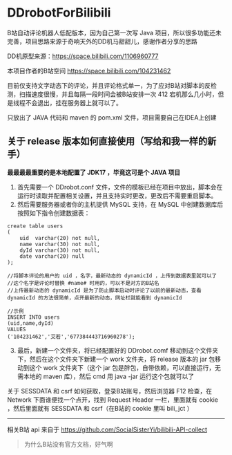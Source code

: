 # DDrobotForBilibili
B站自动评论机器人低配版本，因为自己第一次写 Java 项目，所以很多功能还未完善，项目思路来源于奇响天外的DD机马甜甜儿，感谢作者分享的思路

DD机原型来源：https://space.bilibili.com/1106960777

本项目作者的B站空间 https://space.bilibili.com/104231462

目前仅支持文字动态下的评论，并且评论格式单一，为了应对B站对脚本的反检测，扫描速度很慢，并且每隔一段时间会被B站安排一次 412 宕机那么几小时，但是线程不会退出，挂在服务器上就可以了。

只放出了 JAVA 代码和 maven 的 pom.xml 文件，项目需要自己在IDEA上创建

## 关于 release 版本如何直接使用（写给和我一样的新手）

**最最最最重要的是本地配置了 JDK17 ，毕竟这可是个 JAVA 项目**

1. 首先需要一个 DDrobot.conf 文件，文件的模板已经在项目中放出，脚本会在运行时读取并配置相关设置，并且支持实时更改，更改后不需要重启脚本。
2. 然后需要服务器或者你的主机提供 MySQL 支持，在 MySQL 中创建数据库后按照如下指令创建数据表：
```
create table users
(
    uid  varchar(20) not null,
    name varchar(30) not null,
    dyId varchar(30) not null,
    date varchar(20) null
);

//将脚本评论的用户的 uid ，名字，最新动态的 dynamicId ，上传到数据表里就可以了
//这个名字是评论时替换 #name# 时用的，可以不是对方的B站名
//上传最新动态的 dynamicId 是为了防止脚本启动时评论了以前的最新动态，查看 dynamicId 的方法很简单，点开最新的动态，网址栏就能看到 dynamicId 

//示例
INSERT INTO users
(uid,name,dyId)
VALUES
('104231462','艾若','677384443716960278');

```

3. 最后，新建一个文件夹，将已经配置好的 DDrobot.comf 移动到这个文件夹下，然后在这个文件夹下新建一个 work 文件夹，将 release 版本的 jar 包移动到这个 work 文件夹下（这个 jar 包是胖包，自带依赖，可以直接运行，无需本地的 maven 库），然后 cmd 用 java -jar 运行这个包就可以了

关于 SESSDATA 和 csrf 如何获取，登录B站账号，然后浏览器 F12 检查，在 Network 下面谁便找一个点开，找到 Request Header 一栏，里面就有 cookie ，然后里面就有 SESSDATA 和 csrf（在B站的 cookie 里叫 bili_jct ）

---
相关B站 api 来自于 https://github.com/SocialSisterYi/bilibili-API-collect

> 为什么B站没有官方文档，好气啊
